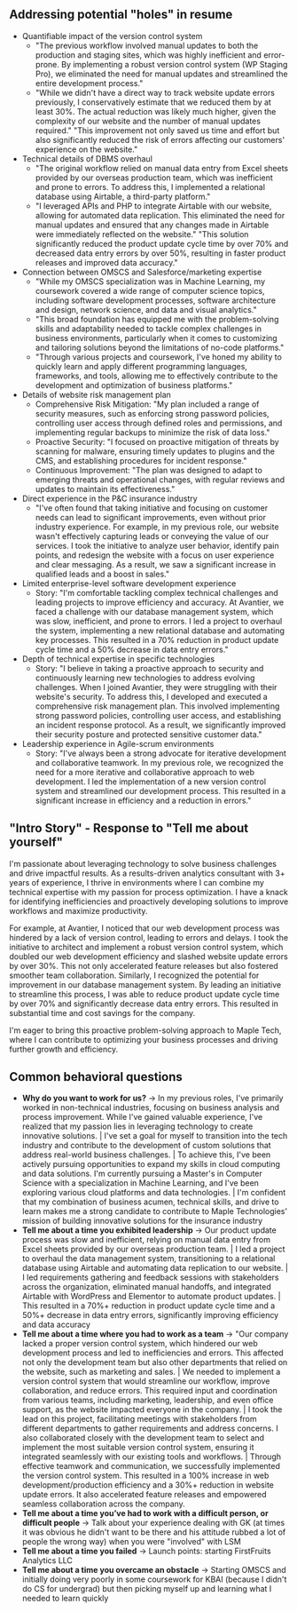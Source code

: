 ## Addressing potential "holes" in resume
- Quantifiable impact of the version control system
  - "The previous workflow involved manual updates to both the production and staging sites, which was highly inefficient and error-prone. By implementing a robust version control system (WP Staging Pro), we eliminated the need for manual updates and streamlined the entire development process."
  - "While we didn't have a direct way to track website update errors previously, I conservatively estimate that we reduced them by at least 30%. The actual reduction was likely much higher, given the complexity of our website and the number of manual updates required."
"This improvement not only saved us time and effort but also significantly reduced the risk of errors affecting our customers' experience on the website."
- Technical details of DBMS overhaul
  - "The original workflow relied on manual data entry from Excel sheets provided by our overseas production team, which was inefficient and prone to errors. To address this, I implemented a relational database using Airtable, a third-party platform."
  - "I leveraged APIs and PHP to integrate Airtable with our website, allowing for automated data replication. This eliminated the need for manual updates and ensured that any changes made in Airtable were immediately reflected on the website."
"This solution significantly reduced the product update cycle time by over 70% and decreased data entry errors by over 50%, resulting in faster product releases and improved data accuracy."
- Connection between OMSCS and Salesforce/marketing expertise
  - "While my OMSCS specialization was in Machine Learning, my coursework covered a wide range of computer science topics, including software development processes, software architecture and design, network science, and data and visual analytics."
  - "This broad foundation has equipped me with the problem-solving skills and adaptability needed to tackle complex challenges in business environments, particularly when it comes to customizing and tailoring solutions beyond the limitations of no-code platforms."
  - "Through various projects and coursework, I've honed my ability to quickly learn and apply different programming languages, frameworks, and tools, allowing me to effectively contribute to the development and optimization of business platforms."
- Details of website risk management plan
  - Comprehensive Risk Mitigation: "My plan included a range of security measures, such as enforcing strong password policies, controlling user access through defined roles and permissions, and implementing regular backups to minimize the risk of data loss."
  - Proactive Security: "I focused on proactive mitigation of threats by scanning for malware, ensuring timely updates to plugins and the CMS, and establishing procedures for incident response."
  - Continuous Improvement: "The plan was designed to adapt to emerging threats and operational changes, with regular reviews and updates to maintain its effectiveness."
- Direct experience in the P&C insurance industry
  - "I've often found that taking initiative and focusing on customer needs can lead to significant improvements, even without prior industry experience. For example, in my previous role, our website wasn't effectively capturing leads or conveying the value of our services. I took the initiative to analyze user behavior, identify pain points, and redesign the website with a focus on user experience and clear messaging. As a result, we saw a significant increase in qualified leads and a boost in sales."
- Limited enterprise-level software development experience
  - Story: "I'm comfortable tackling complex technical challenges and leading projects to improve efficiency and accuracy. At Avantier, we faced a challenge with our database management system, which was slow, inefficient, and prone to errors. I led a project to overhaul the system, implementing a new relational database and automating key processes. This resulted in a 70% reduction in product update cycle time and a 50% decrease in data entry errors."
- Depth of technical expertise in specific technologies
  - Story: "I believe in taking a proactive approach to security and continuously learning new technologies to address evolving challenges. When I joined Avantier, they were struggling with their website's security. To address this, I developed and executed a comprehensive risk management plan. This involved implementing strong password policies, controlling user access, and establishing an incident response protocol. As a result, we significantly improved their security posture and protected sensitive customer data."
 - Leadership experience in Agile-scrum environments
   - Story: "I've always been a strong advocate for iterative development and collaborative teamwork. In my previous role, we recognized the need for a more iterative and collaborative approach to web development. I led the implementation of a new version control system and streamlined our development process. This resulted in a significant increase in efficiency and a reduction in errors."


## "Intro Story" - Response to "Tell me about yourself"
I'm passionate about leveraging technology to solve business challenges and drive impactful results. As a results-driven analytics consultant with 3+ years of experience, I thrive in environments where I can combine my technical expertise with my passion for process optimization. I have a knack for identifying inefficiencies and proactively developing solutions to improve workflows and maximize productivity.

For example, at Avantier, I noticed that our web development process was hindered by a lack of version control, leading to errors and delays. I took the initiative to architect and implement a robust version control system, which doubled our web development efficiency and slashed website update errors by over 30%. This not only accelerated feature releases but also fostered smoother team collaboration. Similarly, I recognized the potential for improvement in our database management system. By leading an initiative to streamline this process, I was able to reduce product update cycle time by over 70% and significantly decrease data entry errors. This resulted in substantial time and cost savings for the company.

I'm eager to bring this proactive problem-solving approach to Maple Tech, where I can contribute to optimizing your business processes and driving further growth and efficiency.


## Common behavioral questions
- **Why do you want to work for us?** -> In my previous roles, I've primarily worked in non-technical industries, focusing on business analysis and process improvement. While I've gained valuable experience, I've realized that my passion lies in leveraging technology to create innovative solutions. | I've set a goal for myself to transition into the tech industry and contribute to the development of custom solutions that address real-world business challenges. | To achieve this, I've been actively pursuing opportunities to expand my skills in cloud computing and data solutions. I'm currently pursuing a Master's in Computer Science with a specialization in Machine Learning, and I've been exploring various cloud platforms and data technologies. | I'm confident that my combination of business acumen, technical skills, and drive to learn makes me a strong candidate to contribute to Maple Technologies' mission of building innovative solutions for the insurance industry
- **Tell me about a time you exhibited leadership** -> Our product update process was slow and inefficient, relying on manual data entry from Excel sheets provided by our overseas production team. | I led a project to overhaul the data management system, transitioning to a relational database using Airtable and automating data replication to our website. | I led requirements gathering and feedback sessions with stakeholders across the organization, eliminated manual handoffs, and integrated Airtable with WordPress and Elementor to automate product updates. | This resulted in a 70%+ reduction in product update cycle time and a 50%+ decrease in data entry errors, significantly improving efficiency and data accuracy
- **Tell me about a time where you had to work as a team** -> "Our company lacked a proper version control system, which hindered our web development process and led to inefficiencies and errors. This affected not only the development team but also other departments that relied on the website, such as marketing and sales. | We needed to implement a version control system that would streamline our workflow, improve collaboration, and reduce errors. This required input and coordination from various teams, including marketing, leadership, and even office support, as the website impacted everyone in the company. | I took the lead on this project, facilitating meetings with stakeholders from different departments to gather requirements and address concerns. I also collaborated closely with the development team to select and implement the most suitable version control system, ensuring it integrated seamlessly with our existing tools and workflows. | Through effective teamwork and communication, we successfully implemented the version control system. This resulted in a 100% increase in web development/production efficiency and a 30%+ reduction in website update errors. It also accelerated feature releases and empowered seamless collaboration across the company.
- **Tell me about a time you’ve had to work with a difficult person, or difficult people** -> Talk about your experience dealing with GK (at times it was obvious he didn't want to be there and his attitude rubbed a lot of people the wrong way) when you were "involved" with LSM
- **Tell me about a time you failed** -> Launch points: starting FirstFruits Analytics LLC
- **Tell me about a time you overcame an obstacle** -> Starting OMSCS and initially doing very poorly in some coursework for KBAI (because I didn't do CS for undergrad) but then picking myself up and learning what I needed to learn quickly
